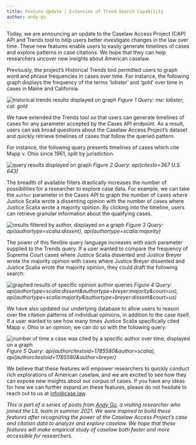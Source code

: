 ```yaml
---
title: Feature Update | Extension of Trend Search Capability
author: andy-gu
---
```

Today, we are announcing an update to the Caselaw Access Project (CAP) API and Trends tool to help users better investigate changes in the law over time. These new features enable users to easily generate timelines of cases and explore patterns in case citations. We hope that they can help researchers uncover new insights about American caselaw.

Previously, the project’s Historical Trends tool permitted users to graph word and phrase frequencies in cases over time. For instance, the following graph displays the frequency of the terms ‘lobster’ and ‘gold’ over time in cases in Maine and California.

![historical trends results displayed on graph](https://lil-blog-media.s3.amazonaws.com/Post1Figure1.png)
*Figure 1 Query: me: lobster, cal: gold*

We have extended the Trends tool so that users can generate timelines of cases for any parameter accepted by the Cases API endpoint. As a result, users can ask broad questions about the Caselaw Access Project’s dataset and quickly retrieve timelines of cases that follow the queried pattern.

For instance, the following query presents timelines of cases which cite Mapp v. Ohio since 1961, split by jurisdiction.

![query results displayed on graph](https://lil-blog-media.s3.amazonaws.com/Post1Figure2.png)
*Figure 2 Query: api(citesto=367 U.S. 643)*

The breadth of available filters drastically increases the number of possibilities for a researcher to explore case data. For example, we can take the `author` parameter in the Cases API to graph the number of cases where Justice Scalia wrote a dissenting opinion with the number of cases where Justice Scalia wrote a majority opinion. By clicking into the timeline, users can retrieve granular information about the qualifying cases.

![results filtered by author, displayed on a graph](https://lil-blog-media.s3.amazonaws.com/Post1Figure3.png)
*Figure 3 Query: api(authortype=scalia:dissent), api(authortype=scalia:majority)*

The power of this flexible query language increases with each parameter supplied to the Trends query. If a user wanted to compare the frequency of Supreme Court cases where Justice Scalia dissented and Justice Breyer wrote the majority opinion with cases where Justice Breyer dissented and Justice Scalia wrote the majority opinion, they could draft the following search:

![graphed results of specific opinion author queries](https://lil-blog-media.s3.amazonaws.com/Post1Figure4.png)
*Figure 4 Query: api(authortype=scalia:dissent&authortype=breyer:majority&court=us), api(authortype=scalia:majority&authortype=breyer:dissent&court=us)*

We have also updated our underlying database to allow users to reason over the citation patterns of individual opinions, in addition to the case itself. If a user wanted to see how many times Justice Scalia specifically cited Mapp v. Ohio in an opinion, we can do so with the following query:

![number of time a case was cited by a specific author over time, displayed on a graph](https://lil-blog-media.s3.amazonaws.com/Post1Figure5.png)
*Figure 5 Query: api(authorcitestoid=1785580&author=scalia), api(authorcitestoid=1785580&author=breyer)*

We believe that these features will empower researchers to quickly conduct rich explorations of American caselaw, and we are excited to see how they can expose new insights about our corpus of cases. If you have any ideas for how we can further expand on these features, please do not hesitate to reach out to us at info@case.law.


*This is part of a series of posts from [Andy Gu](https://github.com/4ndygu/), a visiting researcher who joined the LIL team in summer 2021. We were inspired to build these features after recognizing the power of the Caselaw Access Project’s case and citation data to analyze and explore caselaw. We hope that these features will make empirical study of caselaw both faster and more accessible for researchers.*

